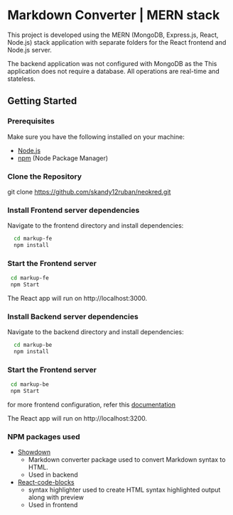 
# Markdown Converter | MERN stack

This project is developed using the MERN (MongoDB, Express.js, React, Node.js) stack application with separate folders for the React frontend and Node.js server. 

The backend application was not configured with MongoDB as the This application does not require a database. All operations are real-time and stateless.

## Getting Started

### Prerequisites

Make sure you have the following installed on your machine:

- [Node.js](https://nodejs.org/)
- [npm](https://www.npmjs.com/) (Node Package Manager)

### Clone the Repository

git clone https://github.com/skandy12ruban/neokred.git


### Install Frontend server dependencies

Navigate to the frontend directory and install dependencies:

```bash
  cd markup-fe
  npm install
```

### Start the Frontend server

```bash
 cd markup-fe
 npm Start
 ```

The React app will run on http://localhost:3000.

### Install Backend server dependencies

Navigate to the backend directory and install dependencies:

```bash
  cd markup-be
  npm install
```

### Start the Frontend server

```bash
 cd markup-be
 npm Start
 ```

for more frontend configuration, refer this [documentation](markup-fe/README.md)

The React app will run on http://localhost:3200.


### NPM packages used

- [Showdown](https://www.npmjs.com/package/showdown) 
    - Markdown converter package used to convert Markdown syntax to HTML. 
    - Used in backend
- [React-code-blocks](https://www.npmjs.com/package/react-code-blocks)
    - syntax highlighter used to create HTML syntax highlighted output along with preview
    - Used in frontend
